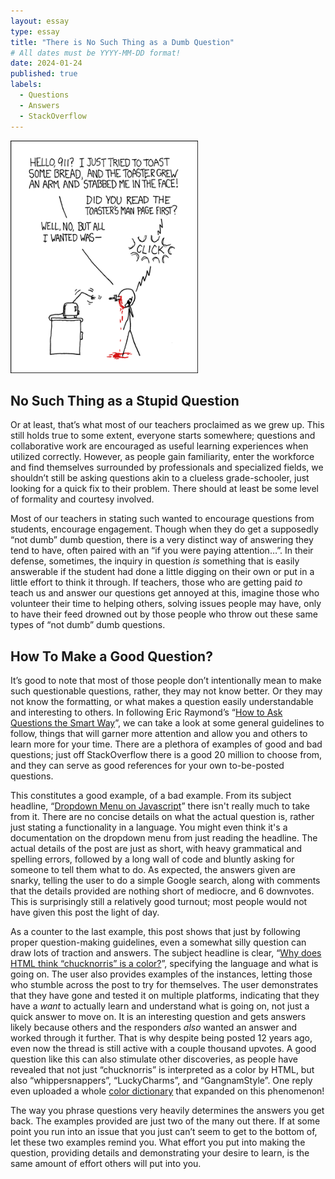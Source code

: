 ```yaml
---
layout: essay
type: essay
title: "There is No Such Thing as a Dumb Question"
# All dates must be YYYY-MM-DD format!
date: 2024-01-24
published: true
labels:
  - Questions
  - Answers
  - StackOverflow
---
```


<img width="300px" class="rounded float-start pe-4" src="../img/smart-questions/rtfm.png">

## No Such Thing as a Stupid Question

Or at least, that’s what most of our teachers proclaimed as we grew up. This still holds true to some extent, everyone starts somewhere; questions and collaborative work are encouraged as useful learning experiences when utilized correctly. However, as people gain familiarity, enter the workforce and find themselves surrounded by professionals and specialized fields, we shouldn’t still be asking questions akin to a clueless grade-schooler, just looking for a quick fix to their problem. There should at least be some level of formality and courtesy involved.

Most of our teachers in stating such wanted to encourage questions from students, encourage engagement. Though when they do get a supposedly “not dumb” dumb question, there is a very distinct way of answering they tend to have, often paired with an “if you were paying attention…”. In their defense, sometimes, the inquiry in question *is* something that is easily answerable if the student had done a little digging on their own or put in a little effort to think it through. If teachers, those who are getting paid *to* teach us and answer our questions get annoyed at this, imagine those who volunteer their time to helping others, solving issues people may have, only to have their feed drowned out by those people who throw out these same types of “not dumb” dumb questions.

## How To Make a Good Question?
It’s good to note that most of those people don’t intentionally mean to make such questionable questions, rather, they may not know better. Or they may not know the formatting, or what makes a question easily understandable and interesting to others. In following Eric Raymond’s “[How to Ask Questions the Smart Way](http://www.catb.org/esr/faqs/smart-questions.html)”, we can take a look at some general guidelines to follow, things that will garner more attention and allow you and others to learn more for your time. There are a plethora of examples of good and bad questions; just off StackOverflow there is a good 20 million to choose from, and they can serve as good references for your own to-be-posted questions.

This constitutes a good example, of a bad example. From its subject headline, “[Dropdown Menu on Javascript](https://stackoverflow.com/questions/41933788/dropdown-menu-on-javascript)”  there isn't really much to take from it. There are no concise details on what the actual question is, rather just stating a functionality in a language. You might even think it's a documentation on the dropdown menu from just reading the headline. The actual details of the post are just as short, with heavy grammatical and spelling errors, followed by a long wall of code and bluntly asking for someone to tell them what to do. As expected, the answers given are snarky, telling the user to do a simple Google search, along with comments that the details provided are nothing short of mediocre, and 6 downvotes. This is surprisingly still a relatively good turnout; most people would not have given this post the light of day.
 
As a counter to the last example, this post shows that just by following proper question-making guidelines, even a somewhat silly question can draw lots of traction and answers. The subject headline is clear, “[Why does HTML think “chucknorris” is a color?](https://stackoverflow.com/questions/8318911/why-does-html-think-chucknorris-is-a-color)”, specifying the language and what is going on. The user also provides examples of the instances, letting those who stumble across the post to try for themselves. The user demonstrates that they have gone and tested it on multiple platforms, indicating that they have a *want* to actually learn and understand what is going on, not just a quick answer to move on. It is an interesting question and gets answers likely because others and the responders *also* wanted an answer and worked through it further. That is why despite being posted 12 years ago, even now the thread is still active with a couple thousand upvotes. A good question like this can also stimulate other discoveries, as people have revealed that not just “chucknorris” is interpreted as a color by HTML, but also “whippersnappers”, “LuckyCharms”, and “GangnamStyle”. One reply even uploaded a whole [color dictionary](https://codesandbox.io/p/sandbox/color-dictionary-nfb5f) that expanded on this phenomenon!
 
The way you phrase questions very heavily determines the answers you get back. The examples provided are just two of the many out there. If at some point you run into an issue that you just can’t seem to get to the bottom of, let these two examples remind you. What effort you put into making the question, providing details and demonstrating your desire to learn, is the same amount of effort others will put into you.
